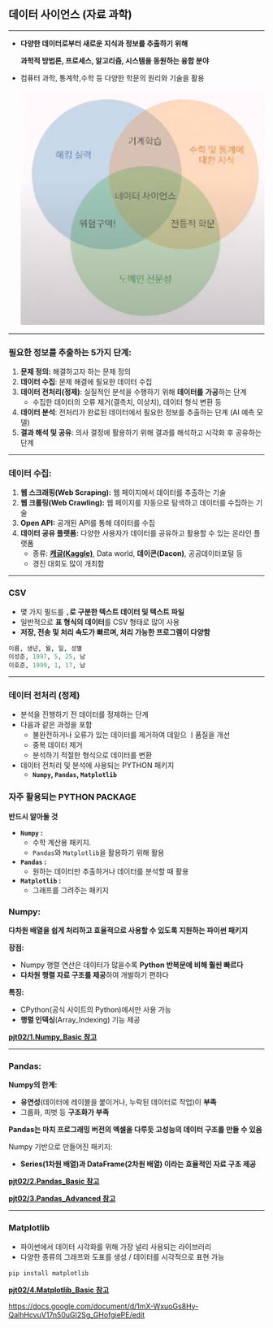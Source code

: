 ## 데이터 사이언스 (자료 과학)

---

- **다양한 데이터로부터 새로운 지식과 정보를 추출하기 위해**
    
    **과학적 방법론, 프로세스, 알고리즘, 시스템을 동원하는 융합 분야**
    
- 컴퓨터 과학, 통계학,수학 등 다양한 학문의 원리와 기술을 활용
    
    ![Untitled](images/pjt2_1.png)
    

---

### **필요한 정보를 추출하는 5가지 단계:**

1. **문제 정의:** 해결하고자 하는 문제 정의
2. **데이터 수집**: 문제 해결에 필요한 데이터 수집
3. **데이터 전처리(정제)**: 실질적인 분석을 수행하기 위해 **데이터를** **가공**하는 단계
    - 수집한 데이터의 오류 제거(결측치, 이상치), 데이터 형식 변환 등
4. **데이터 분석**: 전처리가 완료된 데이터에서 필요한 정보를 추출하는 단계 (AI 예측 모델)
5. **결과 해석 및 공유**: 의사 결정에 활용하기 위해 결과를 해석하고 시각화 후 공유하는 단계

---

### 데이터 수집:

1. **웹 스크래핑(Web Scraping):** 웹 페이지에서 데이터를 추출하는 기술
2. **웹 크롤링(Web Crawling):** 웹 페이지를 자동으로 탐색하고 데이터를 수집하는 기술
3. **Open API:** 공개된 API를 통해 데이터를 수집
4. **데이터 공유 플랫폼:** 다양한 사용자가 데이터를 공유하고 활용할 수 있는 온라인 플랫폼
    - 종류: [**캐글(Kaggle)**](https://www.kaggle.com/), Data world, **데이콘(Dacon)**, 공공데이터포털 등
    - 경진 대회도 많이 개최함

---

### CSV

- 몇 가지 필드를 **`,`로 구분한 텍스트 데이터 및 텍스트 파일**
- 일반적으로 **표 형식의 데이터**를 CSV 형태로 많이 사용
- **저장, 전송 및 처리 속도가 빠르며, 처리 가능한 프로그램이 다양함**

```python
이름, 생년, 월, 일, 성별
이성준, 1997, 5, 25, 남
이호준, 1999, 1, 17, 남
```

---

### 데이터 전처리 (정제)

- 분석을 진행하기 전 데이터를 정제하는 단계
- 다음과 같은 과정을 포함
    - 불완전하거나 오류가 있는 데이터를 제거하여 데잍으 ㅣ품질을 개선
    - 중복 데이터 제거
    - 분석하기 적절한 형식으로 데이터를 변환
- 데이터 전처리 및 분석에 사용되는 PYTHON 패키지
    - **`Numpy`, `Pandas`, `Matplotlib`**

### 자주 활용되는 PYTHON PACKAGE

**반드시 알아둘 것**

- **`Numpy` :**
    - 수학 계산용 패키지.
    - `Pandas`와 `Matplotlib`을 활용하기 위해 활용
- **`Pandas` :**
    - 원하는 데이터만 추출하거나 데이터를 분석할 때 활용
- **`Matplotlib` :**
    - 그래프를 그려주는 패키지

### Numpy:

**다차원 배열을 쉽게 처리하고 효율적으로 사용할 수 있도록 지원하는 파이썬 패키지**

**장점:**

- Numpy 행렬 연산은 데이터가 많을수록 **Python 반복문에 비해 훨씬 빠르다**
- **다차원 행렬 자료 구조를 제공**하여 개발하기 편하다

**특징:**

- CPython(공식 사이트의 Python)에서만 사용 가능
- **행렬 인덱싱**(Array_Indexing) 기능 제공

[**pjt02/1.Numpy_Basic 참고**](https://github.com/SJLee-0525/try_hw/blob/master/pjt/pjt02/live-code/numpy%26pandas/1.Numpy_Basic.ipynb)

---

### Pandas:

**Numpy의 한계:**

- **유연성**(데이터에 레이블을 붙이거나, 누락된 데이터로 작업)이 **부족**
- 그룹화, 피벗 등 **구조화가 부족**

**Pandas는 마치 프로그래밍 버전의 엑셀을 다루듯 고성능의 데이터 구조를 만들 수 있음**

Numpy 기반으로 만들어진 패키지: 

- **Series(1차원 배열)과 DataFrame(2차원 배열) 이라는 효율적인 자료 구조 제공**

[**pjt02/2.Pandas_Basic 참고**](https://github.com/SJLee-0525/try_hw/blob/master/pjt/pjt02/live-code/numpy%26pandas/2.Pandas_Basic.ipynb)

[**pjt02/3.Pandas_Advanced 참고**](https://github.com/SJLee-0525/try_hw/blob/master/pjt/pjt02/live-code/numpy%26pandas/3.Pandas_Advanced.ipynb)

---

### Matplotlib

- 파이썬에서 데이터 시각화를 위해 가장 널리 사용되는 라이브러리
- 다양한 종류의 그래프와 도표를 생성 / 데이터를 시각적으로 표현 가능

```python
pip install matplotlib
```

[**pjt02/4.Matplotlib_Basic 참고**](https://github.com/SJLee-0525/try_hw/blob/master/pjt/pjt02/live-code/numpy%26pandas/4.matplotlib_basic.ipynb)

https://docs.google.com/document/d/1mX-WxuoGs8Hy-QalhHcvuV17n50uGI2Sg_GHofgiePE/edit